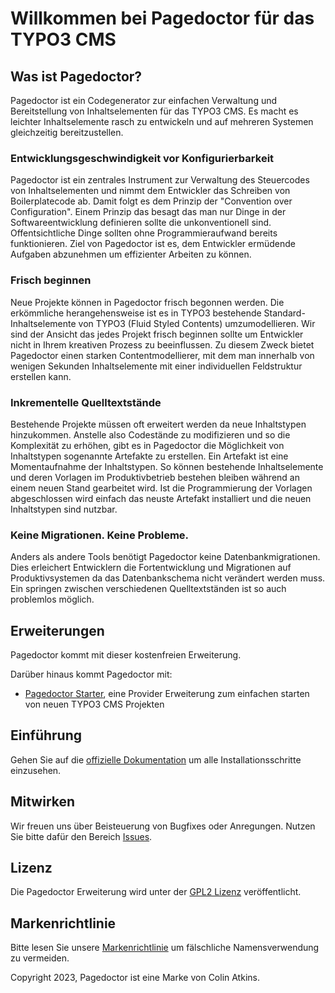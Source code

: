 # Willkommen bei Pagedoctor für das TYPO3 CMS

## Was ist Pagedoctor?

Pagedoctor ist ein Codegenerator zur einfachen Verwaltung und Bereitstellung von Inhaltselementen für das TYPO3 CMS.
Es macht es leichter Inhaltselemente rasch zu entwickeln und auf mehreren Systemen gleichzeitig bereitzustellen.

### Entwicklungsgeschwindigkeit vor Konfigurierbarkeit

Pagedoctor ist ein zentrales Instrument zur Verwaltung des Steuercodes von Inhaltselementen und nimmt dem Entwickler das Schreiben von Boilerplatecode ab.
Damit folgt es dem Prinzip der "Convention over Configuration". Einem Prinzip das besagt das man nur Dinge in der Softwareentwicklung definieren
sollte die unkonventionell sind. Offentsichtliche Dinge sollten ohne Programmieraufwand bereits funktionieren.
Ziel von Pagedoctor ist es, dem Entwickler ermüdende Aufgaben abzunehmen um effizienter Arbeiten zu können.

### Frisch beginnen

Neue Projekte können in Pagedoctor frisch begonnen werden. Die erkömmliche herangehensweise ist es in TYPO3 bestehende
Standard-Inhaltselemente von TYPO3 (Fluid Styled Contents) umzumodellieren. Wir sind der Ansicht das jedes Projekt
frisch beginnen sollte um Entwickler nicht in Ihrem kreativen Prozess zu beeinflussen. Zu diesem Zweck bietet Pagedoctor
einen starken Contentmodellierer, mit dem man innerhalb von wenigen Sekunden Inhaltselemente mit einer individuellen
Feldstruktur erstellen kann.

### Inkrementelle Quelltextstände

Bestehende Projekte müssen oft erweitert werden da neue Inhaltstypen hinzukommen. Anstelle also Codestände zu modifizieren und
so die Komplexität zu erhöhen, gibt es in Pagedoctor die Möglichkeit von Inhaltstypen sogenannte Artefakte zu erstellen.
Ein Artefakt ist eine Momentaufnahme der Inhaltstypen. So können bestehende Inhaltselemente und deren Vorlagen im Produktivbetrieb
bestehen bleiben während an einem neuen Stand gearbeitet wird. Ist die Programmierung der Vorlagen abgeschlossen wird einfach
das neuste Artefakt installiert und die neuen Inhaltstypen sind nutzbar.


### Keine Migrationen. Keine Probleme.

Anders als andere Tools benötigt Pagedoctor keine Datenbankmigrationen. Dies erleichert Entwicklern die Fortentwicklung
und Migrationen auf Produktivsystemen da das Datenbankschema nicht verändert werden muss. Ein springen zwischen
verschiedenen Quelltextständen ist so auch problemlos möglich. 

## Erweiterungen

Pagedoctor kommt mit dieser kostenfreien Erweiterung.

Darüber hinaus kommt Pagedoctor mit:

- [Pagedoctor Starter](https://github.com/pagedoctor/t3-starter), eine Provider Erweiterung zum einfachen starten von neuen TYPO3 CMS Projekten

## Einführung

Gehen Sie auf die [offizielle Dokumentation](https://www.pagedoctor.de/installation) um alle Installationsschritte einzusehen.

## Mitwirken

Wir freuen uns über Beisteuerung von Bugfixes oder Anregungen. Nutzen Sie bitte dafür den Bereich [Issues](https://github.com/pagedoctor/t3-pagedoctor/issues).

## Lizenz

Die Pagedoctor Erweiterung wird unter der [GPL2 Lizenz](LICENSE) veröffentlicht.

## Markenrichtlinie

Bitte lesen Sie unsere [Markenrichtlinie](https://www.pagedoctor.de/trademark-policy) um fälschliche Namensverwendung zu vermeiden.

Copyright 2023, Pagedoctor ist eine Marke von Colin Atkins.